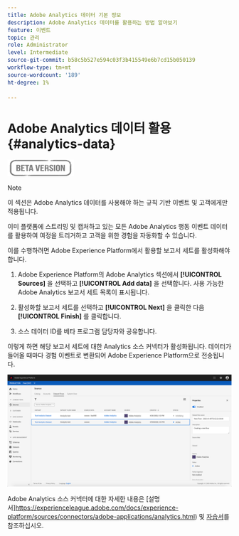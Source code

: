 ```yaml
---
title: Adobe Analytics 데이터 기본 정보
description: Adobe Analytics 데이터를 활용하는 방법 알아보기
feature: 이벤트
topic: 관리
role: Administrator
level: Intermediate
source-git-commit: b58c5b527e594c03f3b415549e6b7cd15b050139
workflow-type: tm+mt
source-wordcount: '189'
ht-degree: 1%

---
```


# Adobe Analytics 데이터 활용{#analytics-data}

![](../assets/do-not-localize/badge.png)

>[!NOTE]
>
>이 섹션은 Adobe Analytics 데이터를 사용해야 하는 규칙 기반 이벤트 및 고객에게만 적용됩니다.

이미 플랫폼에 스트리밍 및 캡처하고 있는 모든 Adobe Analytics 행동 이벤트 데이터를 활용하여 여정을 트리거하고 고객을 위한 경험을 자동화할 수 있습니다.

이를 수행하려면 Adobe Experience Platform에서 활용할 보고서 세트를 활성화해야 합니다.

1. Adobe Experience Platform의 Adobe Analytics 섹션에서 **[!UICONTROL Sources]** 을 선택하고 **[!UICONTROL Add data]** 을 선택합니다. 사용 가능한 Adobe Analytics 보고서 세트 목록이 표시됩니다.

1. 활성화할 보고서 세트를 선택하고 **[!UICONTROL Next]** 을 클릭한 다음 **[!UICONTROL Finish]** 를 클릭합니다.

1. 소스 데이터 ID를 베타 프로그램 담당자와 공유합니다.

이렇게 하면 해당 보고서 세트에 대한 Analytics 소스 커넥터가 활성화됩니다. 데이터가 들어올 때마다 경험 이벤트로 변환되어 Adobe Experience Platform으로 전송됩니다.

![](../assets/jo-event9.png)

Adobe Analytics 소스 커넥터에 대한 자세한 내용은 [설명서]https://experienceleague.adobe.com/docs/experience-platform/sources/connectors/adobe-applications/analytics.html) 및 [자습서](https://experienceleague.adobe.com/docs/experience-platform/sources/ui-tutorials/create/adobe-applications/analytics.html)를 참조하십시오.

